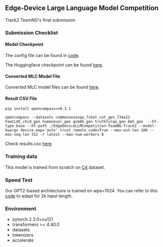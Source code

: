 ## Edge-Device Large Language Model Competition

Track2 TeamNG's final submission 

### Submission Checklist

#### Model Checkpoint

The config file can be found in [code](https://github.com/ggjy/EdgeDeviceLLMCompetition-TeamNG-Track2/tree/main/code). 

The Huggingface checkpoint can be found [here](https://github.com/ggjy/EdgeDeviceLLMCompetition-TeamNG-Track2/releases/download/Model-CKPT/model.safetensors).

#### Converted MLC Model File

Converted MLC model files can be found [here](https://github.com/ggjy/EdgeDeviceLLMCompetition-TeamNG-Track2/releases/download/mlc-file/gpt2_pruned-q0f16-MLC.rar).

#### Result CSV File

```
pip install opencompass==0.3.1

opencompass --datasets commonsenseqa_7shot_cot_gen_734a22 FewCLUE_chid_gen humaneval_gen gsm8k_gen truthfulqa_gen bbh_gen  --hf-type base --hf-path ./EdgeDeviceLLMCompetition-TeamNG-Track2 --model-kwargs device_map='auto' trust_remote_code=True --max-out-len 100 --max-seq-len 512 -r latest --max-num-workers 8
```

Check results.csv [here](https://github.com/ggjy/EdgeDeviceLLMCompetition-TeamNG-Track2/blob/main/results.csv).

### Training data

This model is trained from scratch on [C4](https://huggingface.co/datasets/legacy-datasets/c4) dataset.

### Speed Test

Our GPT2-based architectuire is trained on wpe=1024. You can refer to this [code](https://github.com/ggjy/EdgeDeviceLLMCompetition-TeamNG-Track2/blob/main/EvaluateThrougthputAndMemory.py#L28) to adapt for 2k input length.

### Environment

- pytorch 2.3.0+cu121
- transformers >= 4.40.0
- datasets
- tokenizers
- accelerate
